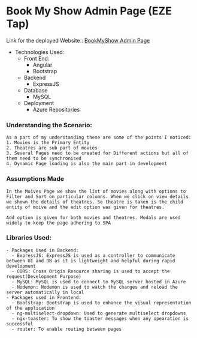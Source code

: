 # Book My Show Admin Page (EZE Tap)

Link for the deployed Website : [BookMyShow Admin Page](https://bmsclient.z13.web.core.windows.net)

- Technologies Used:
  - Front End:
    - Angular
    - Bootstrap
  - Backend
    - ExpressJS
  - Database
    - MySQL
  - Deployment
    - Azure Repositories

### Understanding the Scenario:
    As a part of my understanding these are some of the points I noticed:
    1. Movies is the Primary Entity
    2. Theatres are sub part of movies
    3. Several Pages need to be created for Different actions but all of them need to be synchronised
    4. Dynamic Page loading is also the main part in development
### Assumptions Made
    In the Moives Page we show the list of movies along with options to Filter and Sort on particular columns. When we click on view details we shown the details of theatres. So theatre is taken is the child entity of moive and the edit option was given for theatres.

    Add option is given for both movies and theatres. Modals are used widely to keep the page adhering to SPA
### Libraries Used:
    - Packages Used in Backend:
      - ExpressJS: ExpressJS is used as a controller to communicate between UI and DB as it is lightweight and helpful during rapid development
      - CORS: Cross Origin Resource sharing is used to accept the request(Development Purpose)
      - MySQL: MySQL is used to connect to MySQL server hosted in Azure
      - Nodemon: Nodemon is used to watch the changes and reload the server automatically in local
    - Packages used in Frontend:
      - Bootstrap: Bootstrap is used to enhance the visual representation of the application
      - ng-multiselect-dropdown: Used to generate multiselect dropdowns
      - ngx-toaster: To show the toaster messages when any opearation is successful
      - router: To enable routing between pages